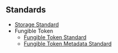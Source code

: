 ## Standards

- [Storage Standard](Storage.md)
- Fungible Token
    - [Fungible Token Standard](Tokens/FungibleTokenCore.md)
    - [Fungible Token Metadata Standard](Tokens/FungibleTokenMetadata.md)
